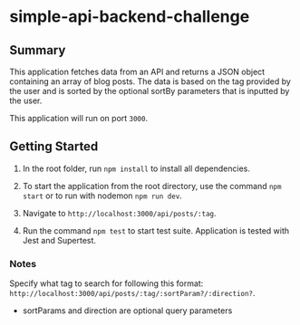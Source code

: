 # simple-api-backend-challenge

## Summary

This application fetches data from an API and returns a JSON object containing an array of blog posts. The data is based on the tag provided by the user and is sorted by the optional sortBy parameters that is inputted by the user.

This application will run on port `3000`.

## Getting Started

1. In the root folder, run `npm install` to install all dependencies.

2. To start the application from the root directory, use the command `npm start` or to run with nodemon `npm run dev`.

3. Navigate to `http://localhost:3000/api/posts/:tag`.

4. Run the command `npm test` to start test suite. Application is tested with Jest and Supertest.

### Notes
Specify what tag to search for following this format: `http://localhost:3000/api/posts/:tag/:sortParam?/:direction?`.
  - sortParams and direction are optional query parameters